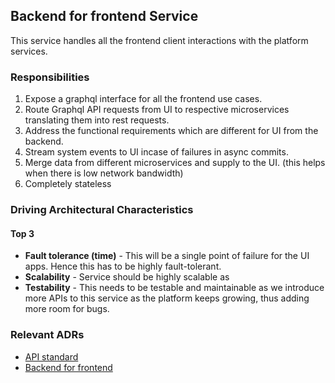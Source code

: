 ## Backend for frontend Service

This service handles all the frontend client interactions with the platform services.

### Responsibilities
1. Expose a graphql interface for all the frontend use cases.
2. Route Graphql API requests from UI to respective microservices translating them into rest requests.
3. Address the functional requirements which are different for UI from the backend.
4. Stream system events to UI incase of failures in async commits.
5. Merge data from different microservices and supply to the UI. (this helps when there is low network bandwidth)
6. Completely stateless

### Driving Architectural Characteristics

#### Top 3
* **Fault tolerance (time)** - This will be a single point of failure for the UI apps. Hence this has to be highly fault-tolerant.
* **Scalability** - Service should be highly scalable as 
* **Testability** - This needs to be testable and maintainable as we introduce more APIs to this service as the platform keeps growing, thus adding more room for bugs.


### Relevant ADRs
* [API standard](../ADRs/adr-api-standard.md)
* [Backend for frontend](../ADRs/adr-bff.md)

